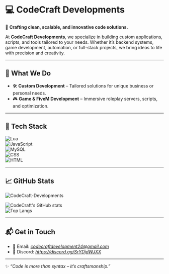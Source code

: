 # 💻 CodeCraft Developments  

🚀 **Crafting clean, scalable, and innovative code solutions.**  

At **CodeCraft Developments**, we specialize in building custom applications, scripts, and tools tailored to your needs. Whether it’s backend systems, game development, automation, or full-stack projects, we bring ideas to life with precision and creativity.  

---

## 🌟 What We Do  
- 🛠 **Custom Development** – Tailored solutions for unique business or personal needs.  
- 🎮 **Game & FiveM Development** – Immersive roleplay servers, scripts, and optimization.  

---

## 🧰 Tech Stack  

![Lua](https://img.shields.io/badge/Lua-2C2D72?style=for-the-badge&logo=lua&logoColor=white)  
![JavaScript](https://img.shields.io/badge/JavaScript-F7DF1E?style=for-the-badge&logo=javascript&logoColor=black)   
![MySQL](https://img.shields.io/badge/MySQL-005C84?style=for-the-badge&logo=mysql&logoColor=white)  
![CSS](https://img.shields.io/badge/CSS-800080?style=for-the-badge&logo=css&logoColor=white)  
![HTML](https://img.shields.io/badge/HTML-FF4D00?style=for-the-badge&logo=HTML5&logoColor=white)  

---

## 📈 GitHub Stats  

<p align="left"> <img src="https://komarev.com/ghpvc/?username=CodeCraft-Developments" alt="CodeCraft-Developments" /> </p>

![CodeCraft's GitHub stats](https://github-readme-stats.vercel.app/api?username=CodeCraft-Developments&show_icons=true&theme=radical)  
![Top Langs](https://github-readme-stats.vercel.app/api/top-langs/?username=CodeCraft-Developments&layout=compact&theme=radical)  

---

## 📬 Get in Touch  

- 📧 Email: *codecraftdevelopment24@gmail.com*  
- 💬 Discord: *https://discord.gg/SrYDjdWJXX*  

---

✨ *“Code is more than syntax – it’s craftsmanship.”*  
